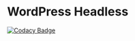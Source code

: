 # WordPress Headless
[![Codacy Badge](https://api.codacy.com/project/badge/Grade/5c2a09370e024ee2b90ed43559ad9b4c)](https://app.codacy.com/app/debabratakarfa/wordpress-headless?utm_source=github.com&utm_medium=referral&utm_content=debabratakarfa/wordpress-headless&utm_campaign=Badge_Grade_Dashboard)
